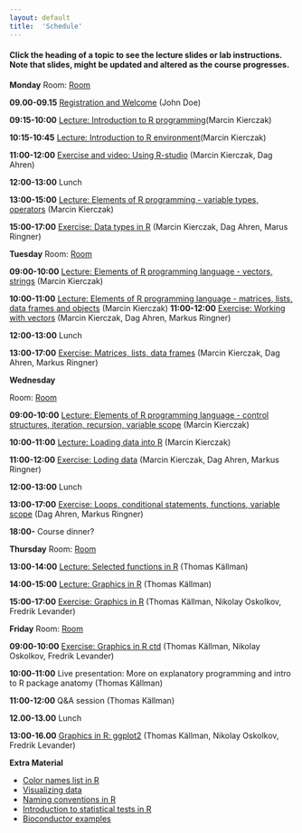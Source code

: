 ```yaml
---
layout: default
title:  'Schedule'
---
```


#### Click the heading of a topic to see the lecture slides or lab instructions. Note that slides, might be updated and altered as the course progresses.

**Monday**
Room: [Room](files/bmc_map.jpg)

**09.00-09.15** [Registration and Welcome](Lectures/XXX.pdf) (John Doe)

**09:15-10:00** [Lecture: Introduction to R programming](Lectures/Lecture_1_-_Introduction.pdf)(Marcin Kierczak)

**10:15-10:45** [Lecture: Introduction to R environment](Lectures/Lecture_2_-_REnvironment.pdf)(Marcin Kierczak)

**11:00-12:00** [Exercise and video: Using R-studio]() (Marcin Kierczak, Dag Ahren)

**12:00-13:00** Lunch

**13:00-15:00** [Lecture: Elements of R programming - variable types, operators](Lectures/Lecture_3_-_Elements1.pdf) (Marcin Kierczak)

**15:00-17:00** [Exercise: Data types in R](Exercises/DataTypes) (Marcin Kierczak, Dag Ahren, Marus Ringner)

**Tuesday**
Room: [Room](files/bmc_map.jpg)

**09:00-10:00** [Lecture: Elements of R programming language - vectors, strings](Lectures/Lecture_4_-_Elements2.pdf) (Marcin Kierczak)

**10:00-11:00** [Lecture: Elements of R programming language - matrices, lists, data frames and objects](Lectures/Lecture_5_-_Elements3.pdf) (Marcin Kierczak)
**11:00-12:00** [Exercise: Working with vectors](Exercises/Vectors) (Marcin Kierczak, Dag Ahren, Markus Ringner)

**12:00-13:00** Lunch

**13:00-17:00** [Exercise: Matrices, lists, data frames](Exercises/Dataframes) (Marcin Kierczak, Dag Ahren, Markus Ringner)

**Wednesday**

Room: [Room](files/bmc_map.jpg)

**09:00-10:00** [Lecture: Elements of R programming language - control structures, iteration, recursion, variable scope](Lectures/Lecture_6_-_Elements4.pdf) (Marcin Kierczak)

**10:00-11:00** [Lecture: Loading data into R](Lectures/Lecture_7_-_Loading_data.pdf) (Marcin Kierczak)

**11:00-12:00** [Exercise: Loding data](Exercises/LoadData) (Marcin Kierczak, Dag Ahren, Markus Ringner)

**12:00-13:00** Lunch

**13:00-17:00** [Exercise: Loops, conditional statements, functions, variable scope](Exercises/Loops) (Dag Ahren, Markus Ringner)

**18:00-** Course dinner?

**Thursday**
Room: [Room](files/bmc_map.jpg)

**13:00-14:00** [Lecture: Selected functions in R](Lecture/XXX.pdf) (Thomas Källman)

**14:00-15:00** [Lecture: Graphics in R](Lecture/PlotHandson) (Thomas Källman)

**15:00-17:00** [Exercise: Graphics in R](Exercise/PlotHandson) (Thomas Källman, Nikolay Oskolkov, Fredrik Levander)

**Friday**
Room: [Room](files/bmc_map.jpg)

**09:00-10:00** [Exercise: Graphics in R ctd](Exercise/PlotHandson) (Thomas Källman, Nikolay Oskolkov, Fredrik Levander)

**10:00-11:00** Live presentation: More on explanatory programming and intro to R package anatomy (Thomas Källman)

**11:00-12:00** Q&A session (Thomas Källman)

**12.00-13.00** Lunch

**13:00-16.00** [Graphics in R: ggplot2](Exercises/ggplots) (Thomas Källman, Nikolay Oskolkov, Fredrik Levander)

**Extra Material**
- [Color names list in R](files/Rcolor.pdf)
- [Visualizing data](files/rules_for_using_color.pdf)
- [Naming conventions in R](files/Rnaming.pdf)
- [Introduction to statistical tests in R](files/statests.pdf)
- [Bioconductor examples](https://f1000research.com/channels/bioconductor)


